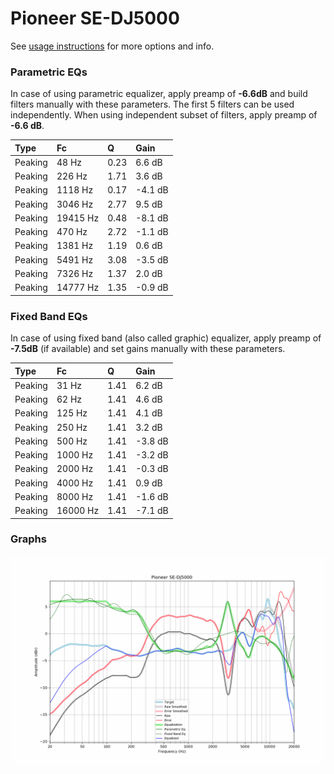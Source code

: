 # Pioneer SE-DJ5000
See [usage instructions](https://github.com/jaakkopasanen/AutoEq#usage) for more options and info.

### Parametric EQs
In case of using parametric equalizer, apply preamp of **-6.6dB** and build filters manually
with these parameters. The first 5 filters can be used independently.
When using independent subset of filters, apply preamp of **-6.6 dB**.

| Type    | Fc       |    Q | Gain    |
|:--------|:---------|:-----|:--------|
| Peaking | 48 Hz    | 0.23 | 6.6 dB  |
| Peaking | 226 Hz   | 1.71 | 3.6 dB  |
| Peaking | 1118 Hz  | 0.17 | -4.1 dB |
| Peaking | 3046 Hz  | 2.77 | 9.5 dB  |
| Peaking | 19415 Hz | 0.48 | -8.1 dB |
| Peaking | 470 Hz   | 2.72 | -1.1 dB |
| Peaking | 1381 Hz  | 1.19 | 0.6 dB  |
| Peaking | 5491 Hz  | 3.08 | -3.5 dB |
| Peaking | 7326 Hz  | 1.37 | 2.0 dB  |
| Peaking | 14777 Hz | 1.35 | -0.9 dB |

### Fixed Band EQs
In case of using fixed band (also called graphic) equalizer, apply preamp of **-7.5dB**
(if available) and set gains manually with these parameters.

| Type    | Fc       |    Q | Gain    |
|:--------|:---------|:-----|:--------|
| Peaking | 31 Hz    | 1.41 | 6.2 dB  |
| Peaking | 62 Hz    | 1.41 | 4.6 dB  |
| Peaking | 125 Hz   | 1.41 | 4.1 dB  |
| Peaking | 250 Hz   | 1.41 | 3.2 dB  |
| Peaking | 500 Hz   | 1.41 | -3.8 dB |
| Peaking | 1000 Hz  | 1.41 | -3.2 dB |
| Peaking | 2000 Hz  | 1.41 | -0.3 dB |
| Peaking | 4000 Hz  | 1.41 | 0.9 dB  |
| Peaking | 8000 Hz  | 1.41 | -1.6 dB |
| Peaking | 16000 Hz | 1.41 | -7.1 dB |

### Graphs
![](./Pioneer%20SE-DJ5000.png)
